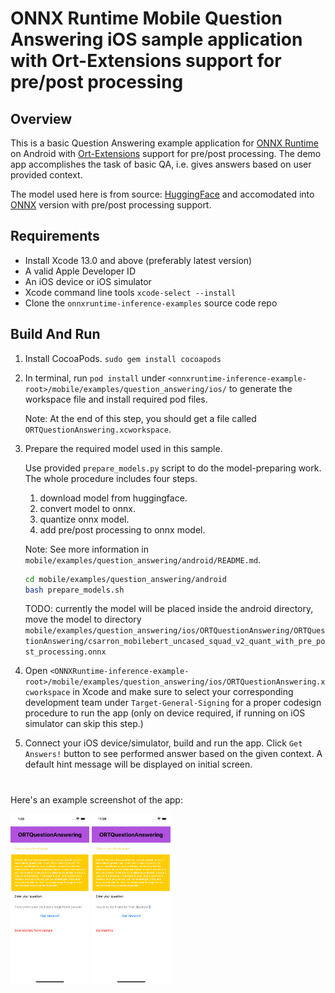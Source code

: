 # ONNX Runtime Mobile Question Answering iOS sample application with Ort-Extensions support for pre/post processing

## Overview

This is a basic Question Answering example application for [ONNX Runtime](https://github.com/microsoft/onnxruntime) on Android with [Ort-Extensions](https://github.com/microsoft/onnxruntime-extensions) support for pre/post processing. The demo app accomplishes the task of basic QA, i.e. gives answers based on user provided context.

The model used here is from source: [HuggingFace](https://huggingface.co/docs/transformers/model_doc/mobilebert) and accomodated into [ONNX](https://github.com/onnx/onnx) version with pre/post processing support.

## Requirements
- Install Xcode 13.0 and above (preferably latest version)
- A valid Apple Developer ID
- An iOS device or iOS simulator
- Xcode command line tools `xcode-select --install`
- Clone the `onnxruntime-inference-examples` source code repo

## Build And Run

1. Install CocoaPods. `sudo gem install cocoapods`

2. In terminal, run `pod install` under `<onnxruntime-inference-example-root>/mobile/examples/question_answering/ios/` to generate the workspace file and install required pod files.
   
   Note: At the end of this step, you should get a file called `ORTQuestionAnswering.xcworkspace`.

3. Prepare the required model used in this sample.
    
    Use provided `prepare_models.py` script to do the model-preparing work. The whole procedure includes four steps.
    1. download model from huggingface. 
    2. convert model to onnx. 
    3. quantize onnx model. 
    4. add pre/post processing to onnx model.

    Note: See more information in `mobile/examples/question_answering/android/README.md`.

    ```bash
    cd mobile/examples/question_answering/android
    bash prepare_models.sh
    ```
    TODO: currently the model will be placed inside the android directory, move the model to directory `mobile/examples/question_answering/ios/ORTQuestionAnswering/ORTQuestionAnswering/csarron_mobilebert_uncased_squad_v2_quant_with_pre_post_processing.onnx`

4. Open `<ONNXRuntime-inference-example-root>/mobile/examples/question_answering/ios/ORTQuestionAnswering.xcworkspace` in Xcode and make sure to select your corresponding development team under `Target-General-Signing` for a proper codesign procedure to run the app (only on device required, if running on iOS simulator can skip this step.)

5. Connect your iOS device/simulator, build and run the app. Click `Get Answers!` button to see performed answer based on the given context. A default hint message will be displayed on initial screen.

#
Here's an example screenshot of the app:

<img width=25% src="QA_Screenshot1.png" alt="App Screenshot" />
<img width=25% src="QA_Screenshot2.png" alt="App Screenshot" />
